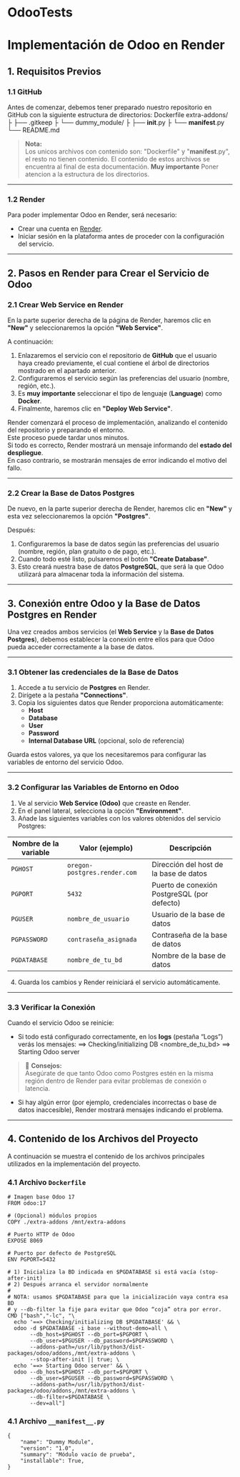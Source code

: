 # OdooTests
# **Implementación de Odoo en Render**

## **1. Requisitos Previos**
### **1.1 GitHub**
Antes de comenzar, debemos tener preparado nuestro repositorio en GitHub con la siguiente estructura de directorios:
Dockerfile
extra-addons/
├  ├── .gitkeep
├  └── dummy_module/
├      ├── __init__.py
├      └── __manifest__.py
└── README.md
>  **Nota:**  
> Los unicos archivos con contenido son: "Dockerfile" y "__manifest__.py", el resto no tienen contenido.
> El contenido de estos archivos se encuentra al final de esta documentación.
> **Muy importante** Poner atencion a la estructura de los directorios.

---
### **1.2 Render**

Para poder implementar Odoo en Render, será necesario:
- Crear una cuenta en [Render](https://render.com/).
- Iniciar sesión en la plataforma antes de proceder con la configuración del servicio.

---
## **2. Pasos en Render para Crear el Servicio de Odoo**

### **2.1 Crear Web Service en Render**

En la parte superior derecha de la página de Render, haremos clic en **"New"** y seleccionaremos la opción **"Web Service"**.

A continuación:

1. Enlazaremos el servicio con el repositorio de **GitHub** que el usuario haya creado previamente, el cual contiene el árbol de directorios mostrado en el apartado anterior.  
2. Configuraremos el servicio según las preferencias del usuario (nombre, región, etc.).  
3. Es **muy importante** seleccionar el tipo de lenguaje (**Language**) como **Docker**.  
4. Finalmente, haremos clic en **"Deploy Web Service"**.

Render comenzará el proceso de implementación, analizando el contenido del repositorio y preparando el entorno.  
Este proceso puede tardar unos minutos.  
Si todo es correcto, Render mostrará un mensaje informando del **estado del despliegue**.  
En caso contrario, se mostrarán mensajes de error indicando el motivo del fallo.

---
### **2.2 Crear la Base de Datos Postgres**

De nuevo, en la parte superior derecha de Render, haremos clic en **"New"** y esta vez seleccionaremos la opción **"Postgres"**.

Después:

1. Configuraremos la base de datos según las preferencias del usuario (nombre, región, plan gratuito o de pago, etc.).  
2. Cuando todo esté listo, pulsaremos el botón **"Create Database"**.
3. Esto creará nuestra base de datos **PostgreSQL**, que será la que Odoo utilizará para almacenar toda la información del sistema.

---
## **3. Conexión entre Odoo y la Base de Datos Postgres en Render**
Una vez creados ambos servicios (el **Web Service** y la **Base de Datos Postgres**), debemos establecer la conexión entre ellos para que Odoo pueda acceder correctamente a la base de datos.

---
### **3.1 Obtener las credenciales de la Base de Datos**

1. Accede a tu servicio de **Postgres** en Render.  
2. Dirígete a la pestaña **"Connections"**.  
3. Copia los siguientes datos que Render proporciona automáticamente:
   - **Host**
   - **Database**
   - **User**
   - **Password**
   - **Internal Database URL** (opcional, solo de referencia)

Guarda estos valores, ya que los necesitaremos para configurar las variables de entorno del servicio Odoo.

---
### **3.2 Configurar las Variables de Entorno en Odoo**

1. Ve al servicio **Web Service (Odoo)** que creaste en Render.  
2. En el panel lateral, selecciona la opción **"Environment"**.  
3. Añade las siguientes variables con los valores obtenidos del servicio Postgres:

| Nombre de la variable | Valor (ejemplo)                 | Descripción                                  |
|------------------------|----------------------------------|----------------------------------------------|
| `PGHOST`              | `oregon-postgres.render.com`     | Dirección del host de la base de datos       |
| `PGPORT`              | `5432`                           | Puerto de conexión PostgreSQL (por defecto)  |
| `PGUSER`              | `nombre_de_usuario`              | Usuario de la base de datos                  |
| `PGPASSWORD`          | `contraseña_asignada`            | Contraseña de la base de datos               |
| `PGDATABASE`          | `nombre_de_tu_bd`                | Nombre de la base de datos                   |

4. Guarda los cambios y Render reiniciará el servicio automáticamente.

---
### **3.3 Verificar la Conexión**
Cuando el servicio Odoo se reinicie:
- Si todo está configurado correctamente, en los **logs** (pestaña “Logs”) verás los mensajes:
==> Checking/initializing DB <nombre_de_tu_bd>
==> Starting Odoo server

> 🔴 **Consejos:**  
> Asegúrate de que tanto Odoo como Postgres estén en la misma región dentro de Render para evitar problemas de conexión o latencia.
- Si hay algún error (por ejemplo, credenciales incorrectas o base de datos inaccesible), Render mostrará mensajes indicando el problema.

---

## **4. Contenido de los Archivos del Proyecto**
A continuación se muestra el contenido de los archivos principales utilizados en la implementación del proyecto.

### **4.1 Archivo `Dockerfile`**
```
# Imagen base Odoo 17
FROM odoo:17

# (Opcional) módulos propios
COPY ./extra-addons /mnt/extra-addons

# Puerto HTTP de Odoo
EXPOSE 8069

# Puerto por defecto de PostgreSQL
ENV PGPORT=5432

# 1) Inicializa la BD indicada en $PGDATABASE si está vacía (stop-after-init)
# 2) Después arranca el servidor normalmente
#
# NOTA: usamos $PGDATABASE para que la inicialización vaya contra esa BD
# y --db-filter la fije para evitar que Odoo “coja” otra por error.
CMD ["bash","-lc", "\
  echo '==> Checking/initializing DB $PGDATABASE' && \
  odoo -d $PGDATABASE -i base --without-demo=all \
       --db_host=$PGHOST --db_port=$PGPORT \
       --db_user=$PGUSER --db_password=$PGPASSWORD \
       --addons-path=/usr/lib/python3/dist-packages/odoo/addons,/mnt/extra-addons \
       --stop-after-init || true; \
  echo '==> Starting Odoo server' && \
  odoo --db_host=$PGHOST --db_port=$PGPORT \
       --db_user=$PGUSER --db_password=$PGPASSWORD \
       --addons-path=/usr/lib/python3/dist-packages/odoo/addons,/mnt/extra-addons \
       --db-filter=$PGDATABASE \
       --dev=all"]
```
### **4.1 Archivo `__manifest__.py`**
```
{
    "name": "Dummy Module",
    "version": "1.0",
    "summary": "Módulo vacío de prueba",
    "installable": True,
}

    
